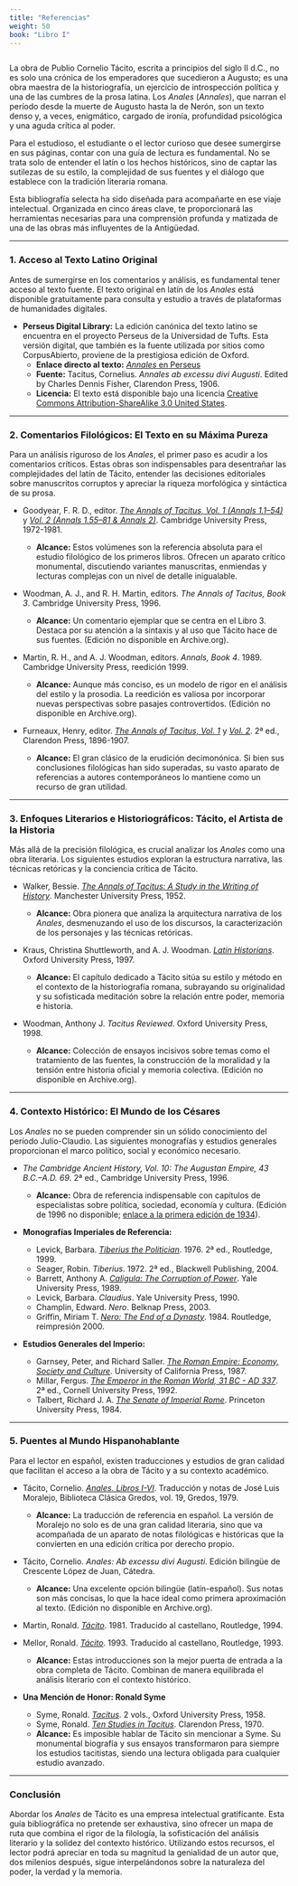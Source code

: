 ```yaml
---
title: "Referencias"
weight: 50
book: "Libro I"
---
```

<div style="display: flex;">
  <div style="flex: 1; padding-right: 10px;">

La obra de Publio Cornelio Tácito, escrita a principios del siglo II d.C., no es solo una crónica de los emperadores que sucedieron a Augusto; es una obra maestra de la historiografía, un ejercicio de introspección política y una de las cumbres de la prosa latina. Los *Anales* (*Annales*), que narran el período desde la muerte de Augusto hasta la de Nerón, son un texto denso y, a veces, enigmático, cargado de ironía, profundidad psicológica y una aguda crítica al poder.

Para el estudioso, el estudiante o el lector curioso que desee sumergirse en sus páginas, contar con una guía de lectura es fundamental. No se trata solo de entender el latín o los hechos históricos, sino de captar las sutilezas de su estilo, la complejidad de sus fuentes y el diálogo que establece con la tradición literaria romana.

Esta bibliografía selecta ha sido diseñada para acompañarte en ese viaje intelectual. Organizada en cinco áreas clave, te proporcionará las herramientas necesarias para una comprensión profunda y matizada de una de las obras más influyentes de la Antigüedad.

-----

### 1\. Acceso al Texto Latino Original

Antes de sumergirse en los comentarios y análisis, es fundamental tener acceso al texto fuente. El texto original en latín de los *Anales* está disponible gratuitamente para consulta y estudio a través de plataformas de humanidades digitales.

  * **Perseus Digital Library:** La edición canónica del texto latino se encuentra en el proyecto Perseus de la Universidad de Tufts. Esta versión digital, que también es la fuente utilizada por sitios como CorpusAbierto, proviene de la prestigiosa edición de Oxford.
      * **Enlace directo al texto:** [*Annales* en Perseus](https://www.perseus.tufts.edu/hopper/text?doc=Perseus%3atext%3a1999.02.0077)
      * **Fuente:** Tacitus, Cornelius. *Annales ab excessu divi Augusti*. Edited by Charles Dennis Fisher, Clarendon Press, 1906.
      * **Licencia:** El texto está disponible bajo una licencia [Creative Commons Attribution-ShareAlike 3.0 United States](https://www.google.com/search?q=https://creativecommons.org/licenses/by-sa/3.0/us/).

-----

### 2\. Comentarios Filológicos: El Texto en su Máxima Pureza

Para un análisis riguroso de los *Anales*, el primer paso es acudir a los comentarios críticos. Estas obras son indispensables para desentrañar las complejidades del latín de Tácito, entender las decisiones editoriales sobre manuscritos corruptos y apreciar la riqueza morfológica y sintáctica de su prosa.

  * Goodyear, F. R. D., editor. [*The Annals of Tacitus, Vol. 1 (Annals 1.1–54)*](https://www.google.com/search?q=https://archive.org/details/annalsofctacitus0001taci) y [*Vol. 2 (Annals 1.55–81 & Annals 2)*](https://www.google.com/search?q=https://archive.org/details/annalsofctacitus0002taci). Cambridge University Press, 1972-1981.

      * **Alcance:** Estos volúmenes son la referencia absoluta para el estudio filológico de los primeros libros. Ofrecen un aparato crítico monumental, discutiendo variantes manuscritas, enmiendas y lecturas complejas con un nivel de detalle inigualable.

  * Woodman, A. J., and R. H. Martin, editors. *The Annals of Tacitus, Book 3*. Cambridge University Press, 1996.

      * **Alcance:** Un comentario ejemplar que se centra en el Libro 3. Destaca por su atención a la sintaxis y al uso que Tácito hace de sus fuentes. (Edición no disponible en Archive.org).

  * Martin, R. H., and A. J. Woodman, editors. *Annals, Book 4*. 1989. Cambridge University Press, reedición 1999.

      * **Alcance:** Aunque más conciso, es un modelo de rigor en el análisis del estilo y la prosodia. La reedición es valiosa por incorporar nuevas perspectivas sobre pasajes controvertidos. (Edición no disponible en Archive.org).

  * Furneaux, Henry, editor. [*The Annals of Tacitus, Vol. 1*](https://www.google.com/search?q=https://archive.org/details/annalsofctacitus01taci) y [*Vol. 2*](https://www.google.com/search?q=https://archive.org/details/annalsofctacitus02taci_0). 2ª ed., Clarendon Press, 1896-1907.

      * **Alcance:** El gran clásico de la erudición decimonónica. Si bien sus conclusiones filológicas han sido superadas, su vasto aparato de referencias a autores contemporáneos lo mantiene como un recurso de gran utilidad.

-----

### 3\. Enfoques Literarios e Historiográficos: Tácito, el Artista de la Historia

Más allá de la precisión filológica, es crucial analizar los *Anales* como una obra literaria. Los siguientes estudios exploran la estructura narrativa, las técnicas retóricas y la conciencia crítica de Tácito.

  * Walker, Bessie. [*The Annals of Tacitus: A Study in the Writing of History*](https://www.google.com/search?q=https://archive.org/details/annalsof-tacitus0000walk). Manchester University Press, 1952.

      * **Alcance:** Obra pionera que analiza la arquitectura narrativa de los *Anales*, desmenuzando el uso de los discursos, la caracterización de los personajes y las técnicas retóricas.

  * Kraus, Christina Shuttleworth, and A. J. Woodman. [*Latin Historians*](https://www.google.com/search?q=https://archive.org/details/latinhistorians0000unse_q2o4). Oxford University Press, 1997.

      * **Alcance:** El capítulo dedicado a Tácito sitúa su estilo y método en el contexto de la historiografía romana, subrayando su originalidad y su sofisticada meditación sobre la relación entre poder, memoria e historia.

  * Woodman, Anthony J. *Tacitus Reviewed*. Oxford University Press, 1998.

      * **Alcance:** Colección de ensayos incisivos sobre temas como el tratamiento de las fuentes, la construcción de la moralidad y la tensión entre historia oficial y memoria colectiva. (Edición no disponible en Archive.org).

-----

### 4\. Contexto Histórico: El Mundo de los Césares

Los *Anales* no se pueden comprender sin un sólido conocimiento del período Julio-Claudio. Las siguientes monografías y estudios generales proporcionan el marco político, social y económico necesario.

  * *The Cambridge Ancient History, Vol. 10: The Augustan Empire, 43 B.C.–A.D. 69*. 2ª ed., Cambridge University Press, 1996.

      * **Alcance:** Obra de referencia indispensable con capítulos de especialistas sobre política, sociedad, economía y cultura. (Edición de 1996 no disponible; [enlace a la primera edición de 1934](https://www.google.com/search?q=https://archive.org/details/in.gov.ignca.27622/page/n5/mode/2up)).

  * **Monografías Imperiales de Referencia:**

      * Levick, Barbara. [*Tiberius the Politician*](https://archive.org/details/tiberiuspolitici0000levi). 1976. 2ª ed., Routledge, 1999.
      * Seager, Robin. *Tiberius*. 1972. 2ª ed., Blackwell Publishing, 2004.
      * Barrett, Anthony A. [*Caligula: The Corruption of Power*](https://archive.org/details/caligulacorrupti0000barr). Yale University Press, 1989.
      * Levick, Barbara. *Claudius*. Yale University Press, 1990.
      * Champlin, Edward. *Nero*. Belknap Press, 2003.
      * Griffin, Miriam T. [*Nero: The End of a Dynasty*](https://archive.org/details/neroendofdynasty0000grif). 1984. Routledge, reimpresión 2000.

  * **Estudios Generales del Imperio:**

      * Garnsey, Peter, and Richard Saller. [*The Roman Empire: Economy, Society and Culture*](https://archive.org/details/romanempireecono0000garn). University of California Press, 1987.
      * Millar, Fergus. [*The Emperor in the Roman World, 31 BC - AD 337*](https://archive.org/details/emperorinromanwo0000mill). 2ª ed., Cornell University Press, 1992.
      * Talbert, Richard J. A. [*The Senate of Imperial Rome*](https://www.google.com/search?q=https://archive.org/details/senateofimperial0000talb). Princeton University Press, 1984.

-----

### 5\. Puentes al Mundo Hispanohablante

Para el lector en español, existen traducciones y estudios de gran calidad que facilitan el acceso a la obra de Tácito y a su contexto académico.

  * Tácito, Cornelio. [*Anales. Libros I-VI*](https://dn721602.ca.archive.org/0/items/ColeccionObrasGrecoLatinas1/019.TcitoanaleslibrosI-vi.pdf). Traducción y notas de José Luis Moralejo, Biblioteca Clásica Gredos, vol. 19, Gredos, 1979.

      * **Alcance:** La traducción de referencia en español. La versión de Moralejo no solo es de una gran calidad literaria, sino que va acompañada de un aparato de notas filológicas e históricas que la convierten en una edición crítica por derecho propio.

  * Tácito, Cornelio. *Anales: Ab excessu divi Augusti*. Edición bilingüe de Crescente López de Juan, Cátedra.

      * **Alcance:** Una excelente opción bilingüe (latín-español). Sus notas son más concisas, lo que la hace ideal como primera aproximación al texto. (Edición no disponible en Archive.org).

  * Martin, Ronald. [*Tácito*](https://archive.org/details/tacitus0000mart). 1981. Traducido al castellano, Routledge, 1994.

  * Mellor, Ronald. [*Tácito*](https://www.google.com/search?q=https://archive.org/details/tacitusroutledge00mell_0). 1993. Traducido al castellano, Routledge, 1993.

      * **Alcance:** Estas introducciones son la mejor puerta de entrada a la obra completa de Tácito. Combinan de manera equilibrada el análisis literario con el contexto histórico.

  * **Una Mención de Honor: Ronald Syme**

      * Syme, Ronald. [*Tacitus*](https://www.google.com/search?q=https://archive.org/details/tacitus0001syme). 2 vols., Oxford University Press, 1958.
      * Syme, Ronald. [*Ten Studies in Tacitus*](https://www.google.com/search?q=https://archive.org/details/tenstudiesintaci0000syme). Clarendon Press, 1970.
      * **Alcance:** Es imposible hablar de Tácito sin mencionar a Syme. Su monumental biografía y sus ensayos transformaron para siempre los estudios tacitistas, siendo una lectura obligada para cualquier estudio avanzado.

-----

### Conclusión

Abordar los *Anales* de Tácito es una empresa intelectual gratificante. Esta guía bibliográfica no pretende ser exhaustiva, sino ofrecer un mapa de ruta que combina el rigor de la filología, la sofisticación del análisis literario y la solidez del contexto histórico. Utilizando estos recursos, el lector podrá apreciar en toda su magnitud la genialidad de un autor que, dos milenios después, sigue interpelándonos sobre la naturaleza del poder, la verdad y la memoria.

  </div>
</div>
